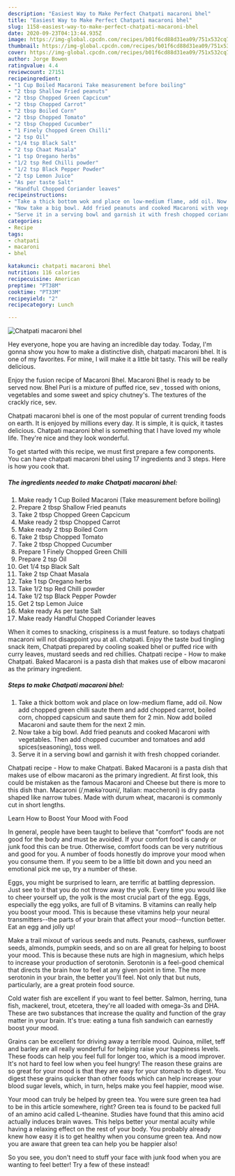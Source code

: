 ```yaml
---
description: "Easiest Way to Make Perfect Chatpati macaroni bhel"
title: "Easiest Way to Make Perfect Chatpati macaroni bhel"
slug: 1158-easiest-way-to-make-perfect-chatpati-macaroni-bhel
date: 2020-09-23T04:13:44.935Z
image: https://img-global.cpcdn.com/recipes/b01f6cd88d31ea09/751x532cq70/chatpati-macaroni-bhel-recipe-main-photo.jpg
thumbnail: https://img-global.cpcdn.com/recipes/b01f6cd88d31ea09/751x532cq70/chatpati-macaroni-bhel-recipe-main-photo.jpg
cover: https://img-global.cpcdn.com/recipes/b01f6cd88d31ea09/751x532cq70/chatpati-macaroni-bhel-recipe-main-photo.jpg
author: Jorge Bowen
ratingvalue: 4.4
reviewcount: 27151
recipeingredient:
- "1 Cup Boiled Macaroni Take measurement before boiling"
- "2 tbsp Shallow Fried peanuts"
- "2 tbsp Chopped Green Capcicum"
- "2 tbsp Chopped Carrot"
- "2 tbsp Boiled Corn"
- "2 tbsp Chopped Tomato"
- "2 tbsp Chopped Cucumber"
- "1 Finely Chopped Green Chilli"
- "2 tsp Oil"
- "1/4 tsp Black Salt"
- "2 tsp Chaat Masala"
- "1 tsp Oregano herbs"
- "1/2 tsp Red Chilli powder"
- "1/2 tsp Black Pepper Powder"
- "2 tsp Lemon Juice"
- "As per taste Salt"
- "Handful Chopped Coriander leaves"
recipeinstructions:
- "Take a thick bottom wok and place on low-medium flame, add oil. Now add chopped green chilli saute them and add chopped carrot, boiled corn, chopped capsicum and saute them for 2 min. Now add boiled Macaroni and saute them for the next 2 min."
- "Now take a big bowl. Add fried peanuts and cooked Macaroni with vegetables. Then add chopped cucumber and tomatoes and add spices(seasoning), toss well."
- "Serve it in a serving bowl and garnish it with fresh chopped coriander."
categories:
- Recipe
tags:
- chatpati
- macaroni
- bhel

katakunci: chatpati macaroni bhel 
nutrition: 116 calories
recipecuisine: American
preptime: "PT38M"
cooktime: "PT33M"
recipeyield: "2"
recipecategory: Lunch

---
```



![Chatpati macaroni bhel](https://img-global.cpcdn.com/recipes/b01f6cd88d31ea09/751x532cq70/chatpati-macaroni-bhel-recipe-main-photo.jpg)

Hey everyone, hope you are having an incredible day today. Today, I'm gonna show you how to make a distinctive dish, chatpati macaroni bhel. It is one of my favorites. For mine, I will make it a little bit tasty. This will be really delicious.

Enjoy the fusion recipe of Macaroni Bhel. Macaroni Bhel is ready to be served now. Bhel Puri is a mixture of puffed rice, sev , tossed with onions, vegetables and some sweet and spicy chutney&#39;s. The textures of the crackly rice, sev.

Chatpati macaroni bhel is one of the most popular of current trending foods on earth. It is enjoyed by millions every day. It is simple, it is quick, it tastes delicious. Chatpati macaroni bhel is something that I have loved my whole life. They're nice and they look wonderful.


To get started with this recipe, we must first prepare a few components. You can have chatpati macaroni bhel using 17 ingredients and 3 steps. Here is how you cook that.

<!--inarticleads1-->

##### The ingredients needed to make Chatpati macaroni bhel:

1. Make ready 1 Cup Boiled Macaroni (Take measurement before boiling)
1. Prepare 2 tbsp Shallow Fried peanuts
1. Take 2 tbsp Chopped Green Capcicum
1. Make ready 2 tbsp Chopped Carrot
1. Make ready 2 tbsp Boiled Corn
1. Take 2 tbsp Chopped Tomato
1. Take 2 tbsp Chopped Cucumber
1. Prepare 1 Finely Chopped Green Chilli
1. Prepare 2 tsp Oil
1. Get 1/4 tsp Black Salt
1. Take 2 tsp Chaat Masala
1. Take 1 tsp Oregano herbs
1. Take 1/2 tsp Red Chilli powder
1. Take 1/2 tsp Black Pepper Powder
1. Get 2 tsp Lemon Juice
1. Make ready As per taste Salt
1. Make ready Handful Chopped Coriander leaves


When it comes to snacking, crispiness is a must feature. so todays chatpati macaroni will not disappoint you at all. chatpati. Enjoy the taste bud tingling snack item, Chatpati prepared by cooling soaked bhel or puffed rice with curry leaves, mustard seeds and red chillies. Chatpati recipe - How to make Chatpati. Baked Macaroni is a pasta dish that makes use of elbow macaroni as the primary ingredient. 

<!--inarticleads2-->

##### Steps to make Chatpati macaroni bhel:

1. Take a thick bottom wok and place on low-medium flame, add oil. Now add chopped green chilli saute them and add chopped carrot, boiled corn, chopped capsicum and saute them for 2 min. Now add boiled Macaroni and saute them for the next 2 min.
1. Now take a big bowl. Add fried peanuts and cooked Macaroni with vegetables. Then add chopped cucumber and tomatoes and add spices(seasoning), toss well.
1. Serve it in a serving bowl and garnish it with fresh chopped coriander.


Chatpati recipe - How to make Chatpati. Baked Macaroni is a pasta dish that makes use of elbow macaroni as the primary ingredient. At first look, this could be mistaken as the famous Macaroni and Cheese but there is more to this dish than. Macaroni (/ˌmækəˈroʊni/, Italian: maccheroni) is dry pasta shaped like narrow tubes. Made with durum wheat, macaroni is commonly cut in short lengths. 

Learn How to Boost Your Mood with Food


In general, people have been taught to believe that "comfort" foods are not good for the body and must be avoided. If your comfort food is candy or junk food this can be true. Otherwise, comfort foods can be very nutritious and good for you. A number of foods honestly do improve your mood when you consume them. If you seem to be a little bit down and you need an emotional pick me up, try a number of these.

Eggs, you might be surprised to learn, are terrific at battling depression. Just see to it that you do not throw away the yolk. Every time you would like to cheer yourself up, the yolk is the most crucial part of the egg. Eggs, especially the egg yolks, are full of B vitamins. B vitamins can really help you boost your mood. This is because these vitamins help your neural transmitters--the parts of your brain that affect your mood--function better. Eat an egg and jolly up!

Make a trail mixout of various seeds and nuts. Peanuts, cashews, sunflower seeds, almonds, pumpkin seeds, and so on are all great for helping to boost your mood. This is because these nuts are high in magnesium, which helps to increase your production of serotonin. Serotonin is a feel-good chemical that directs the brain how to feel at any given point in time. The more serotonin in your brain, the better you'll feel. Not only that but nuts, particularly, are a great protein food source.

Cold water fish are excellent if you want to feel better. Salmon, herring, tuna fish, mackerel, trout, etcetera, they're all loaded with omega-3s and DHA. These are two substances that increase the quality and function of the gray matter in your brain. It's true: eating a tuna fish sandwich can earnestly boost your mood. 

Grains can be excellent for driving away a terrible mood. Quinoa, millet, teff and barley are all really wonderful for helping raise your happiness levels. These foods can help you feel full for longer too, which is a mood improver. It's not hard to feel low when you feel hungry! The reason these grains are so great for your mood is that they are easy for your stomach to digest. You digest these grains quicker than other foods which can help increase your blood sugar levels, which, in turn, helps make you feel happier, mood wise.

Your mood can truly be helped by green tea. You were sure green tea had to be in this article somewhere, right? Green tea is found to be packed full of an amino acid called L-theanine. Studies have found that this amino acid actually induces brain waves. This helps better your mental acuity while having a relaxing effect on the rest of your body. You probably already knew how easy it is to get healthy when you consume green tea. And now you are aware that green tea can help you be happier also!

So you see, you don't need to stuff your face with junk food when you are wanting to feel better! Try a few of these instead!

